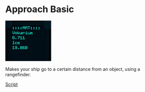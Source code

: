 # Approach Basic
![MPS](/images/MPS.png)
   
Makes your ship go to a certain distance from an object, using a rangefinder.

[Script](/ApproachBasicBETA.yolol/)
```ApproachBasicBETA.yolol
```